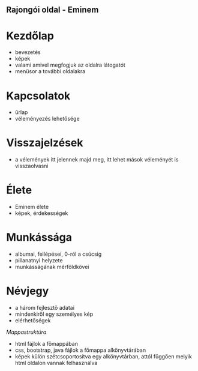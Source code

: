 ## Rajongói oldal - Eminem
 # Kezdőlap
 - bevezetés
 - képek
 - valami amivel megfogjuk az oldalra látogatót
 - menüsor a további oldalakra
 # Kapcsolatok
 - űrlap
 - véleményezés lehetősége

 # Visszajelzések
 - a vélemények itt jelennek majd meg, itt lehet mások véleményét is visszaolvasni
 # Élete
 - Eminem élete
 - képek, érdekességek
 # Munkássága
 - albumai, fellépései, 0-ról a csúcsig
 - pillanatnyi helyzete
 - munkásságának mérföldkövei
 # Névjegy
 - a három fejlesztő adatai
 - mindenkiről egy személyes kép
 - elérhetőségek

 *Mappastruktúra*
  - html fájlok a főmappában
  - css, bootstrap, java fájlok a főmappa alkönyvtárában
  - képek külön szétcsoportosítva egy alkönyvtárban, attól függően melyik html oldalon vannak felhasználva